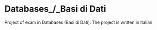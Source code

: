 # Databases_/_Basi di Dati
Project of exam in Databases (Basi di Dati). The project is written in Italian
